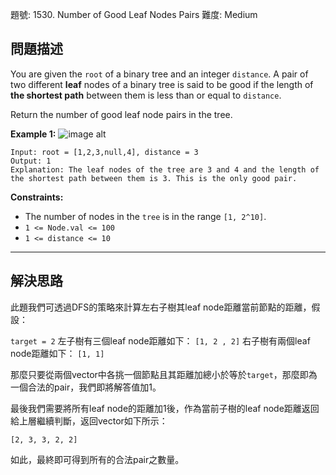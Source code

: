 題號: 1530. Number of Good Leaf Nodes Pairs
難度: Medium



## 問題描述

You are given the `root` of a binary tree and an integer `distance`. A pair of two different **leaf** nodes of a binary tree is said to be good if the length of **the shortest path** between them is less than or equal to `distance`.

Return the number of good leaf node pairs in the tree.

**Example 1:**
![image alt](https://assets.leetcode.com/uploads/2020/07/09/e1.jpg)
```
Input: root = [1,2,3,null,4], distance = 3
Output: 1
Explanation: The leaf nodes of the tree are 3 and 4 and the length of the shortest path between them is 3. This is the only good pair.
```
**Constraints:**

- The number of nodes in the `tree` is in the range `[1, 2^10]`.
- `1 <= Node.val <= 100`
- `1 <= distance <= 10`

---
## 解決思路

此題我們可透過DFS的策略來計算左右子樹其leaf node距離當前節點的距離，假設：

`target = 2`
左子樹有三個leaf node距離如下：
`[1, 2 , 2]`
右子樹有兩個leaf node距離如下：
`[1, 1]`

那麼只要從兩個vector中各挑一個節點且其距離加總小於等於`target`，那麼即為一個合法的pair，我們即將解答值加1。

最後我們需要將所有leaf node的距離加1後，作為當前子樹的leaf node距離返回給上層繼續判斷，返回vector如下所示：

`[2, 3, 3, 2, 2]`

如此，最終即可得到所有的合法pair之數量。